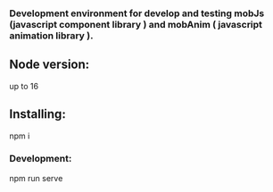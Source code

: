 ### Development environment for develop and testing mobJs (javascript component library ) and mobAnim ( javascript animation library ).

## Node version:

up to 16

## Installing:

npm i

### Development:

npm run serve
